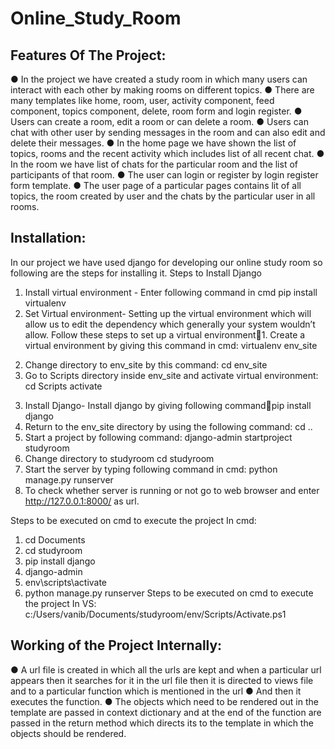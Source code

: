 # Online_Study_Room

## Features Of The Project:
● In the project we have created a study room in which many users can interact with each
other by making rooms on different topics.
● There are many templates like home, room, user, activity component, feed component,
topics component, delete, room form and login register.
● Users can create a room, edit a room or can delete a room.
● Users can chat with other user by sending messages in the room and can also edit and
delete their messages.
● In the home page we have shown the list of topics, rooms and the recent activity which
includes list of all recent chat.
● In the room we have list of chats for the particular room and the list of participants of that
room.
● The user can login or register by login register form template.
● The user page of a particular pages contains lit of all topics, the room created by user
and the chats by the particular user in all rooms.

## Installation:
In our project we have used django for developing our online study room so following are the
steps for installing it.
Steps to Install Django
1) Install virtual environment - Enter following command in cmd
pip install virtualenv
2) Set Virtual environment- Setting up the virtual environment which will allow us to edit the
dependency which generally your system wouldn’t allow.
Follow these steps to set up a virtual environment1. Create a virtual environment by giving this command in cmd:
virtualenv env_site
2. Change directory to env_site by this command:
cd env_site
3. Go to Scripts directory inside env_site and activate virtual environment:
cd Scripts
activate
3) Install Django- Install django by giving following commandpip install django
4) Return to the env_site directory by using the following command:
cd ..
5) Start a project by following command:
django-admin startproject studyroom
6) Change directory to studyroom
cd studyroom
7) Start the server by typing following command in cmd:
python manage.py runserver
8) To check whether server is running or not go to web browser and enter http://127.0.0.1:8000/
as url.

Steps to be executed on cmd to execute the project In cmd:
1. cd Documents
2. cd studyroom
3. pip install django
4. django-admin
5. env\scripts\activate
6. python manage.py runserver
Steps to be executed on cmd to execute the project In VS:
c:/Users/vanib/Documents/studyroom/env/Scripts/Activate.ps1

## Working of the Project Internally:
● A url file is created in which all the urls are kept and when a particular url appears then it
searches for it in the url file then it is directed to views file and to a particular function
which is mentioned in the url
● And then it executes the function.
● The objects which need to be rendered out in the template are passed in context
dictionary and at the end of the function are passed in the return method which directs
its to the template in which the objects should be rendered.
